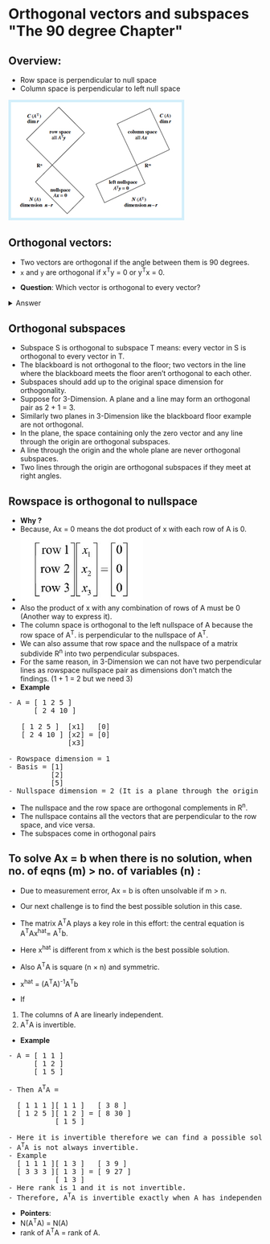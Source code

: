 # Orthogonal vectors and subspaces "The 90 degree Chapter"

## Overview:

- Row space is perpendicular to null space
- Column space is perpendicular to left null space

![li](Images/RowSpace_per_Nullspace.jpg)

## Orthogonal vectors:

- Two vectors are orthogonal if the angle between them is 90 degrees.
- `x` and `y` are orthogonal if x<sup>T</sup>y = 0 or y<sup>T</sup>x = 0.

* **Question**: Which vector is orthogonal to every vector?
<details>
<summary>
Answer
</summary>
The zero vector.
</details>

## Orthogonal subspaces

- Subspace S is orthogonal to subspace T means: every vector in S is orthogonal to every vector in T.
- The blackboard is not orthogonal to the floor; two vectors in the line where the blackboard meets the floor aren’t orthogonal to each other.
- Subspaces should add up to the original space dimension for orthogonality.
- Suppose for 3-Dimension. A plane and a line may form an orthogonal pair as 2 + 1 = 3.
- Similarly two planes in 3-Dimension like the blackboard floor example are not orthogonal.
- In the plane, the space containing only the zero vector and any line through the origin are orthogonal subspaces.
- A line through the origin and the whole plane are never orthogonal subspaces.
- Two lines through the origin are orthogonal subspaces if they meet at right angles.

## Rowspace is orthogonal to nullspace

- **Why ?**
- Because, Ax = 0 means the dot product of x with each row of A is 0.
- ![li](Images/Row1-n.jpg)
- Also the product of x with any combination of rows of A must be 0 (Another way to express it).
- The column space is orthogonal to the left nullspace of A because the row space of A<sup>T</sup>. is perpendicular to the nullspace of A<sup>T</sup>.
- We can also assume that row space and the nullspace of a matrix subdivide R<sup>n</sup> into two perpendicular subspaces.
- For the same reason, in 3-Dimension we can not have two perpendicular lines as rowspace nullspace pair as dimensions don't match the findings. (1 + 1 = 2 but we need 3)
- **Example**
<pre>
- A = [ 1 2 5 ]  
      [ 2 4 10 ]

   [ 1 2 5 ]  [x1]   [0]  
   [ 2 4 10 ] [x2] = [0]  
              [x3]

- Rowspace dimension = 1
- Basis = [1]
          [2]
          [5]
- Nullspace dimension = 2 (It is a plane through the origin perpendicular to the Basis of rowspace).
</pre>

- The nullspace and the row space are orthogonal complements in R<sup>n</sup>.
- The nullspace contains all the vectors that are perpendicular to the row space, and vice versa.
- The subspaces come in orthogonal pairs

## To solve Ax = b when there is no solution, when no. of eqns (m) > no. of variables (n) :

- Due to measurement error, Ax = b is often unsolvable if m > n.
- Our next challenge is to find the best possible solution in this case.
- The matrix A<sup>T</sup>A plays a key role in this effort: the central equation is A<sup>T</sup>Ax<sup>hat</sup>= A<sup>T</sup>b.
- Here x<sup>hat</sup> is different from x which is the best possible solution.
- Also A<sup>T</sup>A is square (n × n) and symmetric.

- x<sup>hat</sup> = (A<sup>T</sup>A)<sup>-1</sup>A<sup>T</sup>b
- If 
1) The columns of A are linearly independent.
2) A<sup>T</sup>A is invertible. 

- **Example**
<pre>
- A = [ 1 1 ]  
      [ 1 2 ]
      [ 1 5 ]

- Then A<sup>T</sup>A =

  [ 1 1 1 ][ 1 1 ]   [ 3 8 ]  
  [ 1 2 5 ][ 1 2 ] = [ 8 30 ]
           [ 1 5 ]

- Here it is invertible therefore we can find a possible solution.
- A<sup>T</sup>A is not always invertible.
- Example
  [ 1 1 1 ][ 1 3 ]   [ 3 9 ]  
  [ 3 3 3 ][ 1 3 ] = [ 9 27 ]
           [ 1 3 ]
- Here rank is 1 and it is not invertible.
- Therefore, A<sup>T</sup>A is invertible exactly when A has independent columns.
</pre>
- **Pointers**:
- N(A<sup>T</sup>A) = N(A)
- rank of A<sup>T</sup>A = rank of A.
